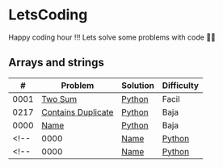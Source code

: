 # LetsCoding
Happy coding hour !!! Lets solve some problems with code 🐱‍💻

## Arrays and strings

| #    | Problem                                       | Solution                                            | Difficulty |
| ---- | -------------------------------------------- | --------------------------------------------------- | ---------- |
| 0001 | [Two Sum](https://leetcode.com/problems/two-sum/)| [Python](enlace_python)| Facil |
| 0217 | [Contains Duplicate](enlace_a_Contains_Duplicate) | [Python](enlace_a_python) | Baja |
| 0000 | [Name](enlace_a_Product_of_Array_Except_Self) | [Python](enlace_a_python) | Baja |
<!-- | 0000 | [Name](enlace_a_programa) | [Python](enlace) | Easy | -->
<!-- | 0000 | [Name](enlace_a_programa) | [Python](enlace) | Easy | -->




